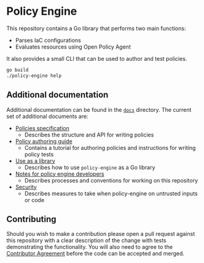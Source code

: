 # Policy Engine

This repository contains a Go library that performs two main functions:

* Parses IaC configurations
* Evaluates resources using Open Policy Agent

It also provides a small CLI that can be used to author and test policies.

```sh
go build
./policy-engine help
```

## Additional documentation

Additional documentation can be found in the [`docs`](./docs) directory. The current
set of additional documents are:

* [Policies specification](docs/policy_spec.md)
  * Describes the structure and API for writing policies
* [Policy authoring guide](docs/policy_authoring.md)
  * Contains a tutorial for authoring policies and instructions for writing policy tests
* [Use as a library](docs/library_usage.md)
  * Describes how to use `policy-engine` as a Go library
* [Notes for policy engine developers](docs/development.md)
  * Describes processes and conventions for working on this repository
* [Security](docs/security.md)
  * Describes measures to take when policy-engine on untrusted inputs or code

## Contributing

Should you wish to make a contribution please open a pull request against this
repository with a clear description of the change with tests demonstrating
the functionality. You will also need to agree to the [Contributor
Agreement](./Contributor-Agreement.md) before the code can be accepted and
merged.
